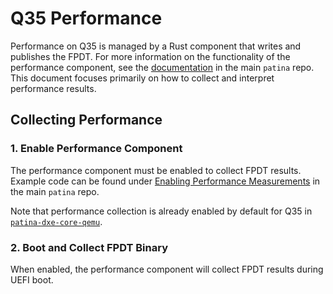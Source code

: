 # Q35 Performance

Performance on Q35 is managed by a Rust component that writes and publishes the FPDT. 
For more information on the functionality of the performance component, see the 
[documentation](https://github.com/OpenDevicePartnership/patina/blob/main/docs/src/components/patina_performance.md)
in the main `patina` repo. 
This document focuses primarily on how to collect and interpret performance results.

## Collecting Performance

### 1. Enable Performance Component

The performance component must be enabled to collect FPDT results. Example code can be found under 
[Enabling Performance Measurements](https://github.com/OpenDevicePartnership/patina/blob/main/docs/src/components/patina_performance.md#enabling-performance-measurements)
in the main `patina` repo.

Note that performance collection is already enabled by default for Q35 in [`patina-dxe-core-qemu`](https://github.com/OpenDevicePartnership/patina-dxe-core-qemu/blob/main/bin/q35_dxe_core.rs).

### 2. Boot and Collect FPDT Binary

When enabled, the performance component will collect FPDT results during UEFI boot.
